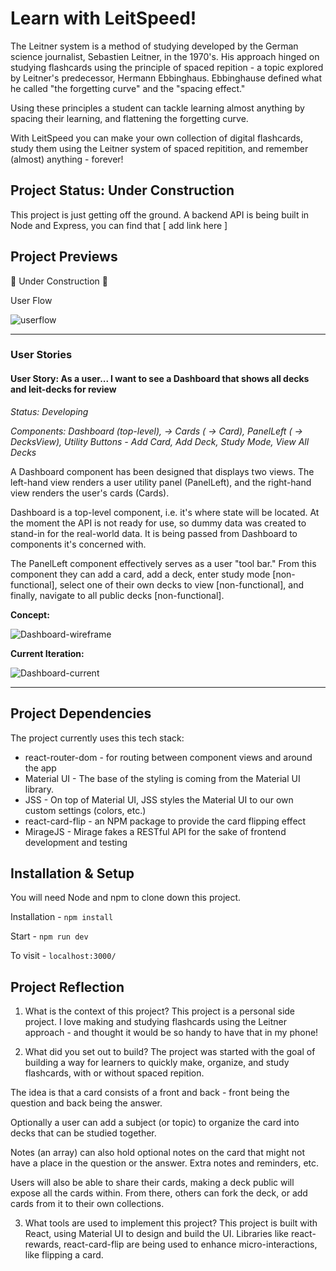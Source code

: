 # Learn with LeitSpeed! 

The Leitner system is a method of studying developed by the German science journalist, Sebastien Leitner, in the 1970's. His approach hinged on studying flashcards using the principle of spaced repition - a topic explored by Leitner's predecessor, Hermann Ebbinghaus. Ebbinghause defined what he called "the forgetting curve" and the "spacing effect." 

Using these principles a student can tackle learning almost anything by spacing their learning, and flattening the forgetting curve. 

With LeitSpeed you can make your own collection of digital flashcards, study them using the Leitner system of spaced repitition, and remember (almost) anything - forever! 

## Project Status: Under Construction 

This project is just getting off the ground. A backend API is being built in Node and Express, you can find that [ add link here ]

## Project Previews 

🚧 Under Construction 🚧

User Flow 

![userflow](https://i.ibb.co/dg29Rgp/userflow.jpg)

----

### User Stories

#### **User Story: As a user... I want to see a Dashboard that shows all decks and leit-decks for review** 

*Status: Developing* 

*Components: Dashboard (top-level), -> Cards ( -> Card), PanelLeft ( -> DecksView), Utility Buttons - Add Card, Add Deck, Study Mode, View All Decks*

A Dashboard component has been designed that displays two views. The left-hand view renders a user utility panel (PanelLeft), and the right-hand view renders the user's cards (Cards). 

Dashboard is a top-level component, i.e. it's where state will be located. At the moment the API is not ready for use, so dummy data was created to stand-in for the real-world data. It is being passed from Dashboard to components it's concerned with. 

The PanelLeft component effectively serves as a user "tool bar." From this component they can add a card, add a deck, enter study mode [non-functional], select one of their own decks to view [non-functional], and finally, navigate to all public decks [non-functional]. 

**Concept:** 

![Dashboard-wireframe](https://i.ibb.co/qj19GLz/Contact.png)

**Current Iteration:** 

![Dashboard-current](https://i.ibb.co/2kY9jwG/leitspeed.jpg)

----

## Project Dependencies 

The project currently uses this tech stack: 

- react-router-dom - for routing between component views and around the app 
- Material UI - The base of the styling is coming from the Material UI library. 
- JSS - On top of Material UI, JSS styles the Material UI to our own custom settings (colors, etc.)
- react-card-flip - an NPM package to provide the card flipping effect 
- MirageJS - Mirage fakes a RESTful API for the sake of frontend development and testing 

## Installation & Setup

You will need Node and npm to clone down this project. 

Installation - `npm install` 

Start - `npm run dev` 

To visit - `localhost:3000/` 


## Project Reflection 

1. What is the context of this project? 
This project is a personal side project. I love making and studying flashcards using the Leitner approach - and thought it would be so handy to have that in my phone! 

2. What did you set out to build? 
The project was started with the goal of building a way for learners to quickly make, organize, and study flashcards, with or without spaced repition. 

The idea is that a card consists of a front and back - front being the question and back being the answer. 

Optionally a user can add a subject (or topic) to organize the card into decks that can be studied together. 

Notes (an array) can also hold optional notes on the card that might not have a place in the question or the answer. Extra notes and reminders, etc. 

Users will also be able to share their cards, making a deck public will expose all the cards within. From there, others can fork the deck, or add cards from it to their own collections. 

3. What tools are used to implement this project? 
This project is built with React, using Material UI to design and build the UI. Libraries like react-rewards, react-card-flip are being used to enhance micro-interactions, like flipping a card. 

